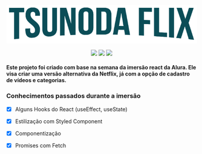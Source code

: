 <p align="center">
 <img style="" src="logo_tsunodaflix.png">
</p>
<p align="center">
 <img src="https://img.shields.io/npm/v/react?label=react">
 <img src="https://img.shields.io/node/v/react">
 <img src="https://img.shields.io/github/languages/top/tsunodajapa/TsunodaFlix">
</p>

#### Este projeto foi criado com base na semana da imersão react da Alura. Ele visa criar uma versão alternativa da Netflix, já com a opção de cadastro de vídeos e categorias.

### Conhecimentos passados durante a imersão

- [X] Alguns Hooks do React (useEffect, useState)
- [X] Estilização com Styled Component
- [X] Componentização
- [X] Promises com Fetch

